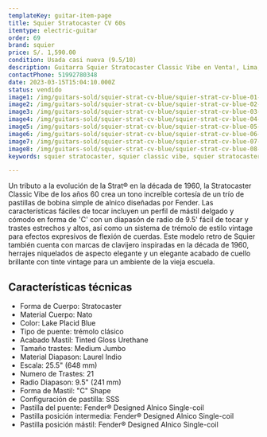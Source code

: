 ```yaml
---
templateKey: guitar-item-page
title: Squier Stratocaster CV 60s
itemtype: electric-guitar
order: 69
brand: squier
price: S/. 1,590.00
condition: Usada casi nueva (9.5/10)
description: Guitarra Squier Stratocaster Classic Vibe en Venta!, Lima, Peru
contactPhone: 51992780348
date: 2023-03-15T15:04:10.000Z
status: vendido
image1: /img/guitars-sold/squier-strat-cv-blue/squier-strat-cv-blue-01-sold.jpg
image2: /img/guitars-sold/squier-strat-cv-blue/squier-strat-cv-blue-02-sold.jpg
image3: /img/guitars-sold/squier-strat-cv-blue/squier-strat-cv-blue-03-sold.jpg
image4: /img/guitars-sold/squier-strat-cv-blue/squier-strat-cv-blue-04-sold.jpg
image5: /img/guitars-sold/squier-strat-cv-blue/squier-strat-cv-blue-05-sold.jpg
image6: /img/guitars-sold/squier-strat-cv-blue/squier-strat-cv-blue-06-sold.jpg
image7: /img/guitars-sold/squier-strat-cv-blue/squier-strat-cv-blue-07-sold.jpg
image8: /img/guitars-sold/squier-strat-cv-blue/squier-strat-cv-blue-08-sold.jpg
keywords: squier stratocaster, squier classic vibe, squier stratocaster classic vibe

---
```

Un tributo a la evolución de la Strat® en la década de 1960, la Stratocaster Classic Vibe de los años 60 crea un tono increíble cortesía de un trío de pastillas de bobina simple de alnico diseñadas por Fender. Las características fáciles de tocar incluyen un perfil de mástil delgado y cómodo en forma de 'C' con un diapasón de radio de 9.5' fácil de tocar y trastes estrechos y altos, así como un sistema de trémolo de estilo vintage para efectos expresivos de flexión de cuerdas. Este modelo retro de Squier también cuenta con marcas de clavijero inspiradas en la década de 1960, herrajes niquelados de aspecto elegante y un elegante acabado de cuello brillante con tinte vintage para un ambiente de la vieja escuela.

## Características técnicas

* Forma de Cuerpo: Stratocaster
* Material Cuerpo: Nato
* Color: Lake Placid Blue
* Tipo de puente: trémolo clásico
* Acabado Mastil: Tinted Gloss Urethane
* Tamaño trastes: Medium Jumbo
* Material Diapason: Laurel Indio
* Escala: 25.5" (648 mm)
* Numero de Trastes: 21
* Radio Diapason: 9.5" (241 mm)
* Forma de Mastil: "C" Shape
* Configuración de pastilla: SSS
* Pastilla del puente: Fender® Designed Alnico Single-coil
* Pastilla posición intermedia: Fender® Designed Alnico Single-coil
* Pastilla posición mástil: Fender® Designed Alnico Single-coil